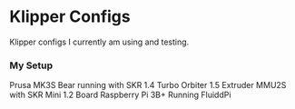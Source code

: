 # Klipper Configs

Klipper configs I currently am using and testing.

### My Setup

Prusa MK3S Bear running with SKR 1.4 Turbo
Orbiter 1.5 Extruder
MMU2S with SKR Mini 1.2 Board
Raspberry Pi 3B+ Running FluiddPi 

